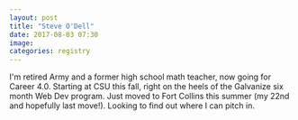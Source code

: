 ```yaml
---
layout: post
title: "Steve O'Dell"
date: 2017-08-03 07:30
image:
categories: registry
---
```


I'm retired Army and a former high school math teacher, now going for Career 4.0. Starting at CSU this fall, right on the heels of the Galvanize six month Web Dev program. Just moved to Fort Collins this summer (my 22nd and hopefully last move!). Looking to find out where I can pitch in.
